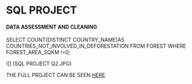# SQL PROJECT

#### DATA ASSESSMENT AND CLEANING 

SELECT COUNT(DISTINCT COUNTRY_NAME)AS COUNTRIES_NOT_INVOLVED_IN_DEFORESTATION FROM FOREST WHERE FOREST_AREA_SQKM !=0;

![] (SQL PROJECT Q2.JPG)








THE FULL PROJECT CAN BE SEEN [HERE](https://github.com/akpanmary46/SQL1/blob/main/PROJECT%20WORK.sql)

